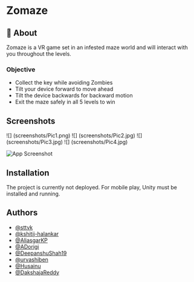 # Zomaze

## 🚀 About

Zomaze is a VR game set in an infested maze world and will interact with you throughout the levels.

### Objective

- Collect the key while avoiding Zombies
- Tilt your device forward to move ahead
- Tilt the device backwards for backward motion
- Exit the maze safely in all 5 levels to win

## Screenshots

![] (screenshots/Pic1.png)
![] (screenshots/Pic2.jpg)
![] (screenshots/Pic3.jpg)
![] (screenshots/Pic4.jpg)

![App Screenshot](https://via.placeholder.com/468x300?text=App+Screenshot+Here)

## Installation

The project is currently not deployed. For mobile play, Unity must be installed and running.

## Authors

- [@sttvk](https://github.com/sttvk)
- [@kshitij-halankar](https://github.com/kshitij-halankar)
- [@AliasgarKP](https://github.com/AliasgarKP)
- [@ADorigi](https://github.com/ADorigi)
- [@DeepanshuShah19](https://github.com/DeepanshuShah19)
- [@urvashiben](https://github.com/urvashiben)
- [@Husainu](https://github.com/Husainu)
- [@DakshajaReddy](https://github.com/DakshajaReddy)
